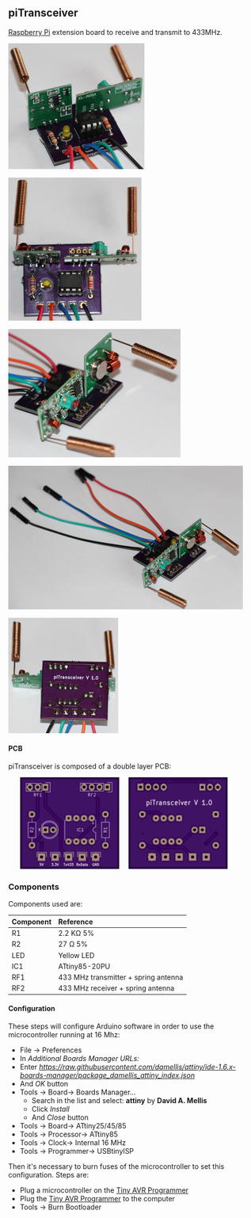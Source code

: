 ## piTransceiver

[Raspberry Pi](https://www.raspberrypi.org/products/) extension board to receive and transmit to 433MHz.

![piTransceiver-1.0_1](piTransceiver-1.0_1.jpg?raw=true)

![piTransceiver-1.0_2](piTransceiver-1.0_2.jpg?raw=true)

![piTransceiver-1.0_3](piTransceiver-1.0_3.jpg?raw=true)

![piTransceiver-1.0_4](piTransceiver-1.0_4.jpg?raw=true)

![piTransceiver-1.0_5](piTransceiver-1.0_5.jpg?raw=true)

#### PCB

piTransceiver is composed of a double layer PCB:

&nbsp;&nbsp;&nbsp;&nbsp;&nbsp;&nbsp;![piTransceiver-1.0-PCB-F](../../../doc/images/piTransceiver-1.0-PCB-F.png?raw=true "piTransceiver-1.0-PCB-F")&nbsp;&nbsp;&nbsp;&nbsp;&nbsp;![piTransceiver-1.0-PCB-B](../../../doc/images/piTransceiver-1.0-PCB-B.png?raw=true "piTransceiver-1.0-PCB-B")

### Components

Components used are:

| Component | Reference                            |
|:----------|:-------------------------------------|
| R1        | 2.2 KΩ 5%                            |
| R2        | 27 Ω 5%                              |
| LED       | Yellow LED                           |
| IC1       | ATtiny85-20PU                        |
| RF1       | 433 MHz transmitter + spring antenna |
| RF2       | 433 MHz receiver + spring antenna    |

#### Configuration

These steps will configure Arduino software in order to use the microcontroller running at 16 Mhz:
 * File -> Preferences
  * In *Additional Boards Manager URLs:*
  * Enter *https://raw.githubusercontent.com/damellis/attiny/ide-1.6.x-boards-manager/package_damellis_attiny_index.json*
  * And *OK* button
 * Tools -> Board-> Boards Manager...
    * Search in the list and select: **attiny** by **David A. Mellis**
    * Click *Install*
    * And *Close* button
 * Tools -> Board-> ATtiny25/45/85
 * Tools -> Processor-> ATtiny85
 * Tools -> Clock-> Internal 16 MHz
 * Tools -> Programmer-> USBtinyISP

Then it's necessary to burn fuses of the microcontroller to set this configuration.
Steps are:
 * Plug a microcontroller on the [Tiny AVR Programmer](https://www.sparkfun.com/products/11801)
 * Plug the [Tiny AVR Programmer](https://www.sparkfun.com/products/11801) to the computer
 * Tools -> Burn Bootloader

